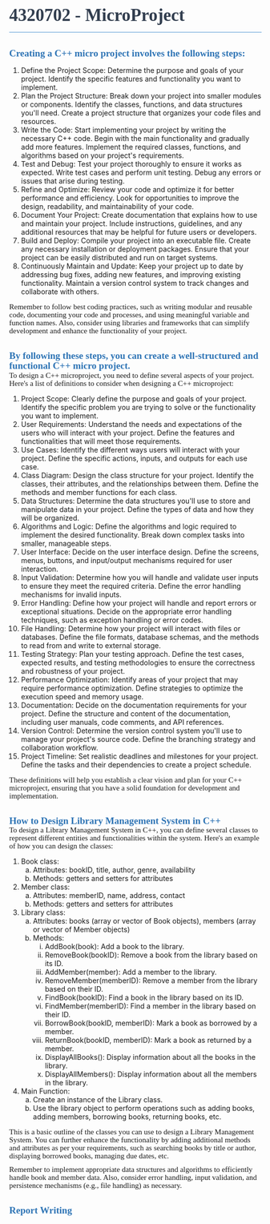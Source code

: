 <div style='margin-top:0in;margin-right:0in;margin-bottom:8.0pt;margin-left:0in;line-height:107%;font-size:15px;font-family:"Calibri","sans-serif";border:none;border-bottom:solid #5B9BD5 1.0pt;padding:0in 0in 4.0pt 0in;'>
    <h1 style='margin-top:0in;margin-right:0in;margin-bottom:15.0pt;margin-left:0in;border:none;padding:0in;font-size:35px;font-family:"Calibri Light","sans-serif";color:#323E4F;'>4320702 - MicroProject</h1>
</div>
<h2 style='margin-top:24.0pt;margin-right:0in;margin-bottom:.0001pt;margin-left:0in;line-height:107%;font-size:19px;font-family:"Calibri Light","sans-serif";color:#2E74B5;'>Creating a C++ micro project involves the following steps:</h2>
<ol style="list-style-type: decimal;">
    <li>Define the Project Scope: Determine the purpose and goals of your project. Identify the specific features and functionality you want to implement.</li>
    <li>Plan the Project Structure: Break down your project into smaller modules or components. Identify the classes, functions, and data structures you&apos;ll need. Create a project structure that organizes your code files and resources.</li>
    <li>Write the Code: Start implementing your project by writing the necessary C++ code. Begin with the main functionality and gradually add more features. Implement the required classes, functions, and algorithms based on your project&apos;s requirements.</li>
    <li>Test and Debug: Test your project thoroughly to ensure it works as expected. Write test cases and perform unit testing. Debug any errors or issues that arise during testing.</li>
    <li>Refine and Optimize: Review your code and optimize it for better performance and efficiency. Look for opportunities to improve the design, readability, and maintainability of your code.</li>
    <li>Document Your Project: Create documentation that explains how to use and maintain your project. Include instructions, guidelines, and any additional resources that may be helpful for future users or developers.</li>
    <li>Build and Deploy: Compile your project into an executable file. Create any necessary installation or deployment packages. Ensure that your project can be easily distributed and run on target systems.</li>
    <li>Continuously Maintain and Update: Keep your project up to date by addressing bug fixes, adding new features, and improving existing functionality. Maintain a version control system to track changes and collaborate with others.</li>
</ol>
<p style='margin-top:0in;margin-right:0in;margin-bottom:8.0pt;margin-left:0in;line-height:107%;font-size:15px;font-family:"Calibri","sans-serif";'>Remember to follow best coding practices, such as writing modular and reusable code, documenting your code and processes, and using meaningful variable and function names. Also, consider using libraries and frameworks that can simplify development and enhance the functionality of your project.</p>
<h2 style='margin-top:24.0pt;margin-right:0in;margin-bottom:.0001pt;margin-left:0in;line-height:107%;font-size:19px;font-family:"Calibri Light","sans-serif";color:#2E74B5;'>By following these steps, you can create a well-structured and functional C++ micro project.</h2>
<p style='margin-top:0in;margin-right:0in;margin-bottom:8.0pt;margin-left:0in;line-height:107%;font-size:15px;font-family:"Calibri","sans-serif";'>To design a C++ microproject, you need to define several aspects of your project. Here&apos;s a list of definitions to consider when designing a C++ microproject:</p>
<ol style="list-style-type: decimal;">
    <li>Project Scope: Clearly define the purpose and goals of your project. Identify the specific problem you are trying to solve or the functionality you want to implement.</li>
    <li>User Requirements: Understand the needs and expectations of the users who will interact with your project. Define the features and functionalities that will meet those requirements.</li>
    <li>Use Cases: Identify the different ways users will interact with your project. Define the specific actions, inputs, and outputs for each use case.</li>
    <li>Class Diagram: Design the class structure for your project. Identify the classes, their attributes, and the relationships between them. Define the methods and member functions for each class.</li>
    <li>Data Structures: Determine the data structures you&apos;ll use to store and manipulate data in your project. Define the types of data and how they will be organized.</li>
    <li>Algorithms and Logic: Define the algorithms and logic required to implement the desired functionality. Break down complex tasks into smaller, manageable steps.</li>
    <li>User Interface: Decide on the user interface design. Define the screens, menus, buttons, and input/output mechanisms required for user interaction.</li>
    <li>Input Validation: Determine how you will handle and validate user inputs to ensure they meet the required criteria. Define the error handling mechanisms for invalid inputs.</li>
    <li>Error Handling: Define how your project will handle and report errors or exceptional situations. Decide on the appropriate error handling techniques, such as exception handling or error codes.</li>
    <li>File Handling: Determine how your project will interact with files or databases. Define the file formats, database schemas, and the methods to read from and write to external storage.</li>
    <li>Testing Strategy: Plan your testing approach. Define the test cases, expected results, and testing methodologies to ensure the correctness and robustness of your project.</li>
    <li>Performance Optimization: Identify areas of your project that may require performance optimization. Define strategies to optimize the execution speed and memory usage.</li>
    <li>Documentation: Decide on the documentation requirements for your project. Define the structure and content of the documentation, including user manuals, code comments, and API references.</li>
    <li>Version Control: Determine the version control system you&apos;ll use to manage your project&apos;s source code. Define the branching strategy and collaboration workflow.</li>
    <li>Project Timeline: Set realistic deadlines and milestones for your project. Define the tasks and their dependencies to create a project schedule.</li>
</ol>
<p style='margin-top:0in;margin-right:0in;margin-bottom:8.0pt;margin-left:0in;line-height:107%;font-size:15px;font-family:"Calibri","sans-serif";'>These definitions will help you establish a clear vision and plan for your C++ microproject, ensuring that you have a solid foundation for development and implementation.</p>
<h2 style='margin-top:24.0pt;margin-right:0in;margin-bottom:.0001pt;margin-left:0in;line-height:107%;font-size:19px;font-family:"Calibri Light","sans-serif";color:#2E74B5;'>How to Design Library Management System in C++</h2>
<p style='margin-top:0in;margin-right:0in;margin-bottom:8.0pt;margin-left:0in;line-height:107%;font-size:15px;font-family:"Calibri","sans-serif";'>To design a Library Management System in C++, you can define several classes to represent different entities and functionalities within the system. Here&apos;s an example of how you can design the classes:</p>
<ol style="list-style-type: decimal;">
    <li>Book class:<ol style="list-style-type: lower-alpha;">
            <li>Attributes: bookID, title, author, genre, availability</li>
            <li>Methods: getters and setters for attributes</li>
        </ol>
    </li>
    <li>Member class:<ol style="list-style-type: lower-alpha;">
            <li>Attributes: memberID, name, address, contact</li>
            <li>Methods: getters and setters for attributes</li>
        </ol>
    </li>
    <li>Library class:<ol style="list-style-type: lower-alpha;">
            <li>Attributes: books (array or vector of Book objects), members (array or vector of Member objects)</li>
            <li>Methods:<ol style="list-style-type: lower-roman;">
                    <li>AddBook(book): Add a book to the library.</li>
                    <li>RemoveBook(bookID): Remove a book from the library based on its ID.</li>
                    <li>AddMember(member): Add a member to the library.</li>
                    <li>RemoveMember(memberID): Remove a member from the library based on their ID.</li>
                    <li>FindBook(bookID): Find a book in the library based on its ID.</li>
                    <li>FindMember(memberID): Find a member in the library based on their ID.</li>
                    <li>BorrowBook(bookID, memberID): Mark a book as borrowed by a member.</li>
                    <li>ReturnBook(bookID, memberID): Mark a book as returned by a member.</li>
                    <li>DisplayAllBooks(): Display information about all the books in the library.</li>
                    <li>DisplayAllMembers(): Display information about all the members in the library.</li>
                </ol>
            </li>
        </ol>
    </li>
    <li>Main Function:<ol style="list-style-type: lower-alpha;">
            <li>Create an instance of the Library class.</li>
            <li>Use the library object to perform operations such as adding books, adding members, borrowing books, returning books, etc.</li>
        </ol>
    </li>
</ol>
<p style='margin-top:0in;margin-right:0in;margin-bottom:8.0pt;margin-left:0in;line-height:107%;font-size:15px;font-family:"Calibri","sans-serif";'>This is a basic outline of the classes you can use to design a Library Management System. You can further enhance the functionality by adding additional methods and attributes as per your requirements, such as searching books by title or author, displaying borrowed books, managing due dates, etc.</p>
<p style='margin-top:0in;margin-right:0in;margin-bottom:8.0pt;margin-left:0in;line-height:107%;font-size:15px;font-family:"Calibri","sans-serif";'>Remember to implement appropriate data structures and algorithms to efficiently handle book and member data. Also, consider error handling, input validation, and persistence mechanisms (e.g., file handling) as necessary.</p>
<h2 style='margin-top:24.0pt;margin-right:0in;margin-bottom:.0001pt;margin-left:0in;line-height:107%;font-size:19px;font-family:"Calibri Light","sans-serif";color:#2E74B5;'>Report Writing</h2>
<p style='margin-top:0in;margin-right:0in;margin-bottom:8.0pt;margin-left:0in;line-height:107%;font-size:15px;font-family:"Calibri","sans-serif";'>&nbsp;</p>